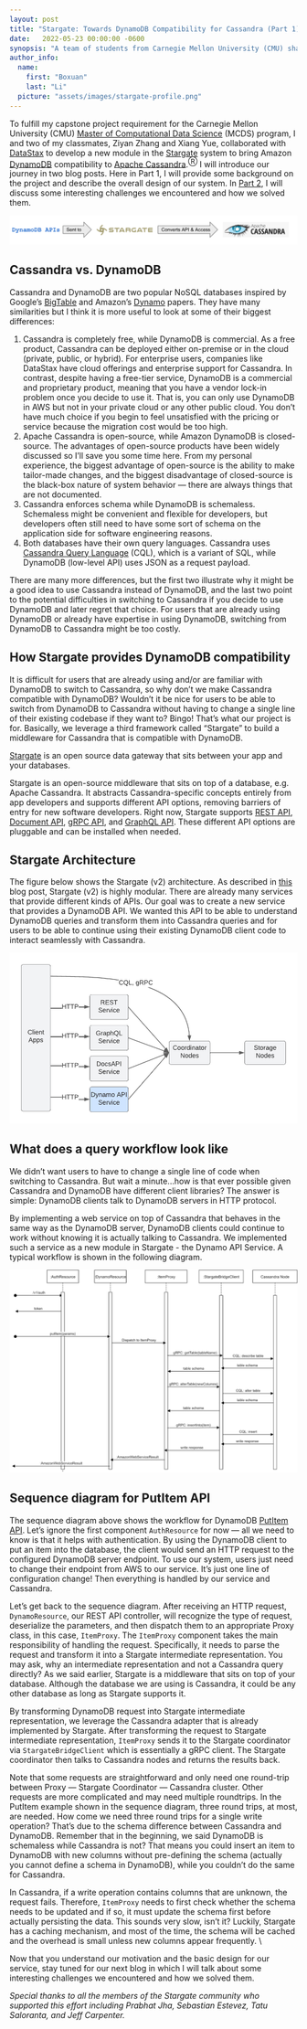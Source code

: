 ```yaml
---
layout: post
title: "Stargate: Towards DynamoDB Compatibility for Cassandra (Part 1)"
date:   2022-05-23 00:00:00 -0600
synopsis: "A team of students from Carnegie Mellon University (CMU) share their work on a DynamoDB-compatible API for Stargate."
author_info:
  name:
    first: "Boxuan"
    last: "Li"
  picture: "assets/images/stargate-profile.png"
---
```


To fulfill my capstone project requirement for the Carnegie Mellon University (CMU) [Master of Computational Data Science](https://mcds.cs.cmu.edu/) (MCDS) program, I and two of my classmates, Ziyan Zhang and Xiang Yue, collaborated with [DataStax](https://datastax.com/) to develop a new module in the [Stargate](http://stargate.io/) system to bring Amazon [DynamoDB](https://aws.amazon.com/dynamodb/) compatibility to [Apache Cassandra](https://cassandra.apache.org/_/index.html).<sup>Ⓡ</sup> I will introduce our journey in two blog posts. Here in Part 1, I will provide some background on the project and describe the overall design of our system. In [Part 2](/2022/05/30/towards-dynamodb-compatibility-for-cassandra-part-2.html), I will discuss some interesting challenges we encountered and how we solved them.

![DynamoDB Compatibility for Cassandra](/assets/images/towards-dynamodb-compatibility-for-cassandra/stargate-dynamodb-compatibility.png)

## Cassandra vs. DynamoDB

Cassandra and DynamoDB are two popular NoSQL databases inspired by Google’s [BigTable](https://static.googleusercontent.com/media/research.google.com/en//archive/bigtable-osdi06.pdf) and Amazon’s [Dynamo](https://www.allthingsdistributed.com/files/amazon-dynamo-sosp2007.pdf) papers. They have many similarities but I think it is more useful to look at some of their biggest differences:

1. Cassandra is completely free, while DynamoDB is commercial. As a free product, Cassandra can be deployed either on-premise or in the cloud (private, public, or hybrid). For enterprise users, companies like DataStax have cloud offerings and enterprise support for Cassandra. In contrast, despite having a free-tier service, DynamoDB is a commercial and proprietary product, meaning that you have a vendor lock-in problem once you decide to use it. That is, you can only use DynamoDB in AWS but not in your private cloud or any other public cloud. You don’t have much choice if you begin to feel unsatisfied with the pricing or service because the migration cost would be too high.
2. Apache Cassandra is open-source, while Amazon DynamoDB is closed-source. The advantages of open-source products have been widely discussed so I’ll save you some time here. From my personal experience, the biggest advantage of open-source is the ability to make tailor-made changes, and the biggest disadvantage of closed-source is the black-box nature of system behavior — there are always things that are not documented.
3. Cassandra enforces schema while DynamoDB is schemaless. Schemaless might be convenient and flexible for developers, but developers often still need to have some sort of schema on the application side for software engineering reasons.
4. Both databases have their own query languages. Cassandra uses [Cassandra Query Language](https://cassandra.apache.org/doc/latest/cassandra/cql/) (CQL), which is a variant of SQL, while DynamoDB (low-level API) uses JSON as a request payload.

There are many more differences, but the first two illustrate why it might be a good idea to use Cassandra instead of DynamoDB, and the last two point to the potential difficulties in switching to Cassandra if you decide to use DynamoDB and later regret that choice. For users that are already using DynamoDB or already have expertise in using DynamoDB, switching from DynamoDB to Cassandra might be too costly.

## How Stargate provides DynamoDB compatibility

It is difficult for users that are already using and/or are familiar with DynamoDB to switch to Cassandra, so why don’t we make Cassandra compatible with DynamoDB? Wouldn’t it be nice for users to be able to switch from DynamoDB to Cassandra without having to change a single line of their existing codebase if they want to? Bingo! That’s what our project is for. Basically, we leverage a third framework called “Stargate” to build a middleware for Cassandra that is compatible with DynamoDB.

[Stargate](https://stargate.io/) is an open source data gateway that sits between your app and your databases.

Stargate is an open-source middleware that sits on top of a database, e.g. Apache Cassandra. It abstracts Cassandra-specific concepts entirely from app developers and supports different API options, removing barriers of entry for new software developers. Right now, Stargate supports [REST API](https://stargate.io/docs/stargate/1.0/quickstart/quick_start-rest.html), [Document API](https://stargate.io/docs/stargate/1.0/quickstart/quick_start-document.html), [gRPC API](https://stargate.io/docs/stargate/1.0/developers-guide/gRPC.html), and [GraphQL API](https://stargate.io/docs/stargate/1.0/quickstart/quick_start-graphql.html). These different API options are pluggable and can be installed when needed.

## Stargate Architecture

The figure below shows the Stargate (v2) architecture. As described in [this](https://stargate.io/2021/11/02/introducing-the-design-for-stargate-v2.html) blog post, Stargate (v2) is highly modular. There are already many services that provide different kinds of APIs. Our goal was to create a new service that provides a DynamoDB API. We wanted this API to be able to understand DynamoDB queries and transform them into Cassandra queries and for users to be able to continue using their existing DynamoDB client code to interact seamlessly with Cassandra.

![DynamoDB API Service in Stargate V2](/assets/images/towards-dynamodb-compatibility-for-cassandra/stargate-v2-dynamodb.png)

## What does a query workflow look like

We didn’t want users to have to change a single line of code when switching to Cassandra. But wait a minute…how is that ever possible given Cassandra and DynamoDB have different client libraries? The answer is simple: DynamoDB clients talk to DynamoDB servers in HTTP protocol.

By implementing a web service on top of Cassandra that behaves in the same way as the DynamoDB server, DynamoDB clients could continue to work without knowing it is actually talking to Cassandra. We implemented such a service as a new module in Stargate - the Dynamo API Service. A typical workflow is shown in the following diagram.

![Sequence Diagram for PutItem API](/assets/images/towards-dynamodb-compatibility-for-cassandra/stargate-dynamodb-query.png)

## Sequence diagram for PutItem API

The sequence diagram above shows the workflow for DynamoDB [PutItem API](https://docs.aws.amazon.com/amazondynamodb/latest/APIReference/API_PutItem.html). Let’s ignore the first component `AuthResource` for now — all we need to know is that it helps with authentication. By using the DynamoDB client to put an item into the database, the client would send an HTTP request to the configured DynamoDB server endpoint. To use our system, users just need to change their endpoint from AWS to our service. It’s just one line of configuration change! Then everything is handled by our service and Cassandra.

Let’s get back to the sequence diagram. After receiving an HTTP request, `DynamoResource`, our REST API controller, will recognize the type of request, deserialize the parameters, and then dispatch them to an appropriate Proxy class, in this case, `ItemProxy`. The `ItemProxy` component takes the main responsibility of handling the request. Specifically, it needs to parse the request and transform it into a Stargate intermediate representation. You may ask, why an intermediate representation and not a Cassandra query directly? As we said earlier, Stargate is a middleware that sits on top of your database. Although the database we are using is Cassandra, it could be any other database as long as Stargate supports it.

By transforming DynamoDB request into Stargate intermediate representation, we leverage the Cassandra adapter that is already implemented by Stargate. After transforming the request to Stargate intermediate representation, `ItemProxy` sends it to the Stargate coordinator via `StargateBridgeClient` which is essentially a gRPC client. The Stargate coordinator then talks to Cassandra nodes and returns the results back.

Note that some requests are straightforward and only need one round-trip between Proxy — Stargate Coordinator — Cassandra cluster. Other requests are more complicated and may need multiple roundtrips. In the PutItem example shown in the sequence diagram, three round trips, at most, are needed. How come we need three round trips for a single write operation? That’s due to the schema difference between Cassandra and DynamoDB. Remember that in the beginning, we said DynamoDB is schemaless while Cassandra is not? That means you could insert an item to DynamoDB with new columns without pre-defining the schema (actually you cannot define a schema in DynamoDB), while you couldn’t do the same for Cassandra.

In Cassandra, if a write operation contains columns that are unknown, the request fails. Therefore, `ItemProxy` needs to first check whether the schema needs to be updated and if so, it must update the schema first before actually persisting the data. This sounds very slow, isn’t it? Luckily, Stargate has a caching mechanism, and most of the time, the schema will be cached and the overhead is small unless new columns appear frequently. \


Now that you understand our motivation and the basic design for our service, stay tuned for our next blog in which I will talk about some interesting challenges we encountered and how we solved them.

*Special thanks to all the members of the Stargate community who supported this effort including Prabhat Jha, Sebastian Estevez, Tatu Saloranta, and Jeff Carpenter.*
